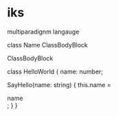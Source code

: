 # iks

multiparadignm langauge

class Name ClassBodyBlock

ClassBodyBlock

class HelloWorld {
  name: number;
  
  SayHello(name: string) {
    this.name = <div>name</div>;
  }
}

